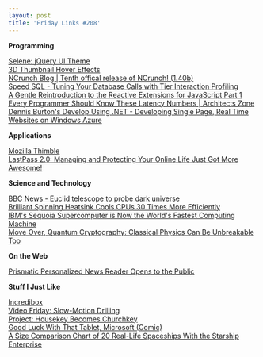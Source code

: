 ```yaml
---
layout: post
title: 'Friday Links #208'
---
```

**Programming**

[Selene: jQuery UI Theme](http://gravityonmars.github.com/Selene/)   
[3D Thumbnail Hover Effects](http://tympanus.net/Tutorials/3DHoverEffects/)   
[NCrunch Blog | Tenth offical release of NCrunch! (1.40b)](http://blog.ncrunch.net/post/Tenth-offical-release-of-NCrunch!-(140b).aspx)   
[Speed SQL - Tuning Your Database Calls with Tier Interaction Profiling](http://msdn.microsoft.com/en-us/magazine/ff872393.aspx)   
[A Gentle Reintroduction to the Reactive Extensions for JavaScript Part 1](http://codebetter.com/matthewpodwysocki/2012/06/20/a-gentle-reintroduction-to-the-reactive-extensions-for-javascript-part-1/)   
[Every Programmer Should Know These Latency Numbers | Architects Zone](http://architects.dzone.com/articles/every-programmer-should-know)   
[Dennis Burton's Develop Using .NET - Developing Single Page, Real Time Websites on Windows Azure](http://developusing.net/2012/06/08/DevelopingSinglePageRealTimeWebsitesOnWindowsAzure.aspx)

**Applications**

[Mozilla Thimble](https://thimble.webmaker.org/en-US/)   
[LastPass 2.0: Managing and Protecting Your Online Life Just Got More Awesome!](http://blog.lastpass.com/2012/06/lastpass-20-managing-and-protecting.html)

**Science and Technology**

[BBC News - Euclid telescope to probe dark universe](http://www.bbc.co.uk/news/science-environment-18503703)   
[Brilliant Spinning Heatsink Cools CPUs 30 Times More Efficiently](http://gizmodo.com/5920224/brilliant-spinning-heatsink-cools-cpus-30-times-more-efficiently)   
[IBM's Sequoia Supercomputer is Now the World's Fastest Computing Machine](http://www.popsci.com/technology/article/2012-06/americas-sequoia-supercomputer-now-worlds-fastest-computing-machine)   
[Move Over, Quantum Cryptography: Classical Physics Can Be Unbreakable Too](http://science.slashdot.org/story/12/06/15/176240/move-over-quantum-cryptography-classical-physics-can-be-unbreakable-too)

**On the Web**

[Prismatic Personalized News Reader Opens to the Public](http://allthingsd.com/20120620/prismatic-personalized-news-reader-opens-to-the-public/)

**Stuff I Just Like**

[Incredibox](http://www.incredibox.com/en/#/application)   
[Video Friday: Slow-Motion Drilling](http://toolmonger.com/2012/06/15/video-friday-slow-motion-drilling/)   
[Project: Housekey Becomes Churchkey](http://toolmonger.com/2012/06/18/project-housekey-becomes-churchkey/)   
[Good Luck With That Tablet, Microsoft (Comic)](http://allthingsd.com/20120618/good-luck-with-that-tablet-microsoft-comic/)   
[A Size Comparison Chart of 20 Real-Life Spaceships With the Starship Enterprise](http://io9.com/5919335/a-size-comparison-chart-of-20-real+life-spaceships-with-the-starship-enterprise)
